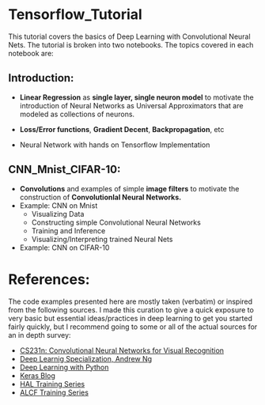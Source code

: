 # __Tensorflow_Tutorial__

This tutorial covers the basics of Deep Learning with Convolutional Neural Nets. The tutorial is broken into two notebooks. The topics covered in each notebook are:

## __Introduction:__

- **Linear Regression** as __single layer, single neuron model__ to motivate the introduction of Neural Networks as Universal Approximators that are modeled as collections of neurons.

- __Loss/Error functions__, __Gradient Decent__, __Backpropagation__, etc

- Neural Network with hands on Tensorflow Implementation

## __CNN_Mnist_CIFAR-10:__

- __Convolutions__ and examples of simple __image filters__ to motivate the construction of __Convolutionlal Neural Networks.__
- Example: CNN on Mnist
    - Visualizing Data
    - Constructing simple Convolutional Neural Networks
    - Training and Inference
    - Visualizing/Interpreting trained Neural Nets
- Example: CNN on CIFAR-10

# __References:__

The code examples presented here are mostly taken (verbatim) or inspired from the following sources. I made this curation to give a quick exposure to very basic but essential ideas/practices in deep learning to get you started fairly quickly, but I recommend going to some or all of the actual sources for an in depth survey:

- [CS231n: Convolutional Neural Networks for Visual Recognition](http://cs231n.stanford.edu/)
- [Deep Learnig Specialization, Andrew Ng](https://www.coursera.org/specializations/deep-learning?utm_source=deeplearningai&utm_medium=institutions&utm_campaign=WebsiteCoursesDLSTopButton)
- [Deep Learning with Python](https://www.amazon.com/Deep-Learning-Python-Francois-Chollet/dp/1617294438)
- [Keras Blog](https://blog.keras.io/)
- [HAL Training Series](https://ai.ncsa.illinois.edu/hal-trainings/2022-fall-training/)
- [ALCF Training Series](https://github.com/argonne-lcf/ai-science-training-series)
